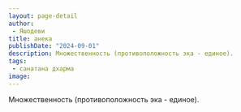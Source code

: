 ```yaml
---
layout: page-detail
author:
 - Яшодеви
title: анека
publishDate: "2024-09-01"
description: Множественность (противоположность эка - единое).
tags:
 - санатана дхарма
image: 
---
```


Множественность (противоположность эка - единое).

